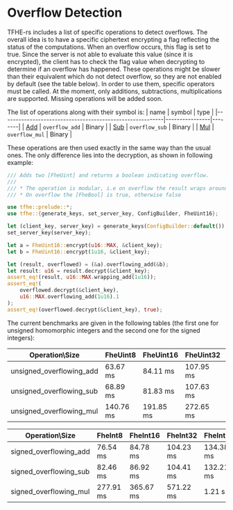 # Overflow Detection

TFHE-rs includes a list of specific operations to detect overflows. The overall idea is to have a specific ciphertext encrypting a flag reflecting the status of the computations. When an overflow occurs, this flag is set to true. Since the server is not able to evaluate this value (since it is encrypted), the client has to check the flag value when decrypting to determine if an overflow has happened. These operations might be slower than their equivalent which do not detect overflow, so they are not enabled by default (see the table below). In order to use them, specific operators must be called. 
At the moment, only  additions, subtractions, multiplications are supported. Missing operations will be added soon.

The list of operations along with their symbol is:
| name                                                     | symbol         | type   |
|----------------------------------------------------------|----------------|--------|
| [Add](https://doc.rust-lang.org/std/ops/trait.Add.html)  | `overflow_add` | Binary |
| [Sub](https://doc.rust-lang.org/std/ops/trait.Sub.html)  | `overflow_sub` | Binary |
| [Mul](https://doc.rust-lang.org/std/ops/trait.Mul.html)  | `overflow_mul` | Binary |

These operations are then used exactly in the same way than the usual ones. The only difference lies into the decryption, as shown in following example:

```rust
/// Adds two [FheUint] and returns a boolean indicating overflow.
///
/// * The operation is modular, i.e on overflow the result wraps around.
/// * On overflow the [FheBool] is true, otherwise false

use tfhe::prelude::*;
use tfhe::{generate_keys, set_server_key, ConfigBuilder, FheUint16};

let (client_key, server_key) = generate_keys(ConfigBuilder::default());
set_server_key(server_key);

let a = FheUint16::encrypt(u16::MAX, &client_key);
let b = FheUint16::encrypt(1u16, &client_key);

let (result, overflowed) = (&a).overflowing_add(&b);
let result: u16 = result.decrypt(&client_key);
assert_eq!(result, u16::MAX.wrapping_add(1u16));
assert_eq!(
	overflowed.decrypt(&client_key),
	u16::MAX.overflowing_add(1u16).1
);
assert_eq!(overflowed.decrypt(&client_key), true);
```

The current benchmarks are given in the following tables (the first one for unsigned homomorphic integers and the second one for the signed integers):

| Operation\Size           | FheUint8  | FheUint16 | FheUint32 | FheUint64 | FheUint128 | FheUint256 |
|--------------------------|-----------|-----------|-----------|-----------|------------|------------|
| unsigned_overflowing_add | 63.67 ms  | 84.11 ms  | 107.95 ms | 120.8 ms  | 147.38 ms  | 191.28 ms  |
| unsigned_overflowing_sub | 68.89 ms  | 81.83 ms  | 107.63 ms | 120.38 ms | 150.21 ms  | 190.39 ms  |
| unsigned_overflowing_mul | 140.76 ms | 191.85 ms | 272.65 ms | 510.61 ms | 1.34 s     | 4.51 s     |


| Operation\Size         | FheInt8   | FheInt16  | FheInt32  | FheInt64  | FheInt128 | FheInt256 |
|------------------------|-----------|-----------|-----------|-----------|-----------|-----------|
| signed_overflowing_add | 76.54 ms  | 84.78 ms  | 104.23 ms | 134.38 ms | 162.99 ms | 202.56 ms |
| signed_overflowing_sub | 82.46 ms  | 86.92 ms  | 104.41 ms | 132.21 ms | 168.06 ms | 201.17 ms |
| signed_overflowing_mul | 277.91 ms | 365.67 ms | 571.22 ms | 1.21 s    | 3.57 s    | 12.84 s   |
